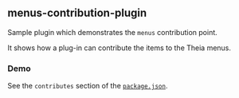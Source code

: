 ## menus-contribution-plugin

Sample plugin which demonstrates the `menus` contribution point.

It shows how a plug-in can contribute the items to the Theia menus.

### Demo

See the `contributes` section of the [`package.json`](package.json).
